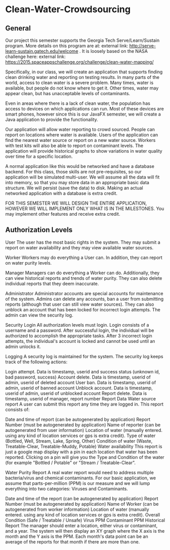# Clean-Water-Crowdsourcing

## General

 
Our project this semester supports the Georgia Tech Serve/Learn/Sustain program. More details on this program are at: external link: http://serve-learn-sustain.gatech.edu/welcome . It is loosely based on the NASA challenge here: external link: https://2015.spaceappschallenge.org/challenge/clean-water-mapping/

Specifically, in our class, we will create an application that supports finding clean drinking water and reporting on testing results. In many parts of the world, access to clean water is a severe problem. Many times, water is available, but people do not know where to get it. Other times, water may appear clean, but has unacceptable levels of contaminants.

Even in areas where there is a lack of clean water, the population has access to devices on which applications can run. Most of these devices are smart phones, however since this is our JavaFX semester, we will create a Java application to provide the functionality.

Our application will allow water reporting to crowd sourced. People can report on locations where water is available. Users of the application can find the nearest water source or report on a new water source. Workers with test kits will also be able to report on contaminant levels. The application will provide historical graphs to show variations in water quality over time for a specific location.

A normal application like this would be networked and have a database backend. For this class, those skills are not pre-requisites, so our application will be simulated multi-user. We will assume all the data will fit into memory, so that you may store data in an appropriate basic data structure. We will persist (save the data) to disk. Making an actual networked application with a database is extra credit.

FOR THIS SEMESTER WE WILL DESIGN THE ENTIRE APPLICATION, HOWEVER WE WILL IMPLEMENT ONLY WHAT IS IN THE MILESTONES. You may implement other features and receive extra credit.

## Authorization Levels

User
The user has the most basic rights in the system. They may submit a report on water availability and they may view available water sources.

Worker
Workers may do everything a User can. In addition, they can report on water purity levels.

Manager
Managers can do everything a Worker can do. Additionally, they can view historical reports and trends of water purity. They can also delete individual reports that they deem inaccurate.

Administrator
Administrator accounts are special accounts for maintenance of the system. Admins can delete any accounts, ban a user from submitting reports (although that user can still view water sources). They can also unblock an account that has been locked for incorrect login attempts. The admin can view the security log.

Security
Login
All authorization levels must login. Login consists of a username and a password. After successful login, the individual will be authorized to accomplish the appropriate tasks. After 3 incorrect login attempts, the individual's account is locked and cannot be used until an admin unlocks it.

Logging
A security log is maintained for the system. The security log keeps track of the following actions:

Login attempt. Data is timestamp, userid and success status (unknown id, bad password, success)
Account delete. Data is timestamp, userid of admin, userid of deleted account
User ban. Data is timestamp, userid of admin, userid of banned account
Unblock account. Data is timestamp, userid of admin, userid of unblocked account
Report delete. Data is timestamp, userid of manager, report number
Report Data
Water source report
A user can submit this report any time they are logged in. This report consists of:

Date and time of report (can be autogenerated by application)
Report Number (must be autogenerated by application)
Name of reporter (can be autogenerated from user information)
Location of water (manually entered. using any kind of location services or gps is extra credit).
Type of water (Bottled, Well, Stream, Lake, Spring, Other)
Condition of water (Waste, Treatable-Clear, Treatable-Muddy, Potable)
Water availability
This report is just a google map display with a pin in each location that water has been reported. Clicking on a pin will give you the Type and Condition of the water (for example "Bottled / Potable" or "Stream / Treatable-Clear".

Water Purity Report
A real water report would need to address multiple bacteria/virus and chemical contaminants. For our basic application, we assume that parts-per-million (PPM) is our measure and we will lump everything into two categories: Viruses and Contaminants.

Date and time of the report (can be autogenerated by application)
Report Number (must be autogenerated by application)
Name of Worker (can be autogenerated from worker information)
Location of water (manually entered. using any kind of location services or gps is extra credit).
Overall Condition (Safe / Treatable / Unsafe)
Virus PPM
Contaminant PPM
Historical Report
The manager should enter a location, either virus or contaminant, and a year. The system will then display an XY graph where the X axis is the month and the Y axis is the PPM. Each month's data point can be an average of the reports for that month if there are more than one.
